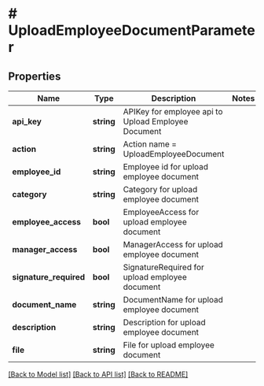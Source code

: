 # # UploadEmployeeDocumentParameter

## Properties

Name | Type | Description | Notes
------------ | ------------- | ------------- | -------------
**api_key** | **string** | APIKey for employee api to Upload Employee Document |
**action** | **string** | Action name &#x3D; UploadEmployeeDocument |
**employee_id** | **string** | Employee id for upload employee document |
**category** | **string** | Category for upload employee document |
**employee_access** | **bool** | EmployeeAccess for upload employee document |
**manager_access** | **bool** | ManagerAccess for upload employee document |
**signature_required** | **bool** | SignatureRequired for upload employee document |
**document_name** | **string** | DocumentName for upload employee document |
**description** | **string** | Description for upload employee document |
**file** | **string** | File for upload employee document |

[[Back to Model list]](../../README.md#models) [[Back to API list]](../../README.md#endpoints) [[Back to README]](../../README.md)
